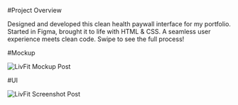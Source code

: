 #Project Overview

Designed and developed this clean health paywall interface for my portfolio. Started in Figma, brought it to life with HTML & CSS. A seamless user experience meets clean code. Swipe to see the full process!

#Mockup

![LivFit Mockup Post](https://github.com/user-attachments/assets/171a1a30-e31e-498b-b683-fd6f4bade0a2)

#UI

![LivFit Screenshot Post](https://github.com/user-attachments/assets/0cc364da-c885-49f4-92f5-912fdd51993d)

